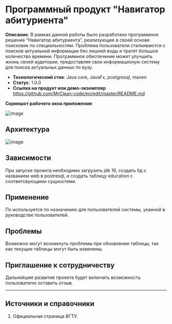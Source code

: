 # Программный продукт "Навигатор абитуриента"

**Описание**:  В рамках данной работы было разработано программное решение “Навигатор абитуриента”, реализующее в своей основе поисковик по специальностям.
Проблема пользователи сталкиваются с поисков актуальной информации без лишней воды и тратят большое количество времени.
Программное обеспечение может улучшить жизнь своей аудитории, предоставляя свои информационую систему для поиска актуальных данных по вузу. 

 - **Технологический стек**: Java core, JavaFx, postgresql, maven
  - **Статус**:  1.0.0
  - **Ссылка на продукт или демо-экземпляр** https://github.com/MrClean-code/kp/edit/master/README.md

**Скриншот рабочего окна приложения**:

![image](https://github.com/MrClean-code/kp/assets/78147625/626c8d17-4f67-4939-9c3e-dfcede15238f)


## Архитектура
![image](https://github.com/MrClean-code/kp/assets/78147625/8b5b3ec9-ac45-4333-a639-2ccc6ef90285)


## Зависимости

При запуске проекта необходимо загрузить jdk 19, создать бд с названием web в postresql, и создать таблицу education с соответсвующими сущностями.

## Применение

По используется по назначению для пользователей системы, уканной в руководстве пользователей.

## Проблемы

Возможно могут возникнуть проблемы при обновлении таблицы, так как текущие таблицы могут быть изменены.

## Приглашение к сотрудничеству

Дальнейшее развитие проекта будет включать возможность пользователю оставить отзыв.

----

## Источники и справочники

1. Официальная страница ВГТУ.
